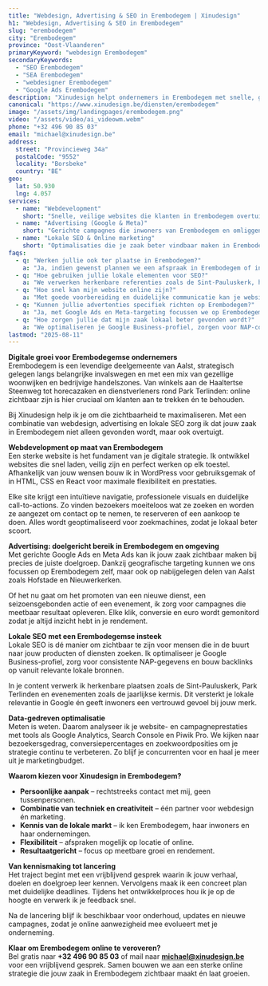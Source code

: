 ```yaml
---
title: "Webdesign, Advertising & SEO in Erembodegem | Xinudesign"
h1: "Webdesign, Advertising & SEO in Erembodegem"
slug: "erembodegem"
city: "Erembodegem"
province: "Oost-Vlaanderen"
primaryKeyword: "webdesign Erembodegem"
secondaryKeywords:
  - "SEO Erembodegem"
  - "SEA Erembodegem"
  - "webdesigner Erembodegem"
  - "Google Ads Erembodegem"
description: "Xinudesign helpt ondernemers in Erembodegem met snelle, gebruiksvriendelijke websites, doelgerichte advertentiecampagnes en lokale SEO die inspeelt op de troeven van de gemeente."
canonical: "https://www.xinudesign.be/diensten/erembodegem"
image: "/assets/img/landingpages/erembodegem.png"
video: "/assets/video/ai_videowm.webm"
phone: "+32 496 90 85 03"
email: "michael@xinudesign.be"
address:
  street: "Provincieweg 34a"
  postalCode: "9552"
  locality: "Borsbeke"
  country: "BE"
geo:
  lat: 50.930
  lng: 4.057
services:
  - name: "Webdevelopment"
    short: "Snelle, veilige websites die klanten in Erembodegem overtuigen en converteren."
  - name: "Advertising (Google & Meta)"
    short: "Gerichte campagnes die inwoners van Erembodegem en omliggende regio bereiken."
  - name: "Lokale SEO & Online marketing"
    short: "Optimalisaties die je zaak beter vindbaar maken in Erembodegem en omgeving."
faqs:
  - q: "Werken jullie ook ter plaatse in Erembodegem?"
    a: "Ja, indien gewenst plannen we een afspraak in Erembodegem of in de regio, maar online meetings zijn ook mogelijk voor snelle opvolging."
  - q: "Hoe gebruiken jullie lokale elementen voor SEO?"
    a: "We verwerken herkenbare referenties zoals de Sint-Pauluskerk, het Park Terlinden en evenementen zoals de kermis in teksten, meta-data en visuals."
  - q: "Hoe snel kan mijn website online zijn?"
    a: "Met goede voorbereiding en duidelijke communicatie kan je website doorgaans binnen 2 tot 4 weken live gaan."
  - q: "Kunnen jullie advertenties specifiek richten op Erembodegem?"
    a: "Ja, met Google Ads en Meta-targeting focussen we op Erembodegem, naburige wijken en de rest van Aalst."
  - q: "Hoe zorgen jullie dat mijn zaak lokaal beter gevonden wordt?"
    a: "We optimaliseren je Google Business-profiel, zorgen voor NAP-consistentie en bouwen lokale backlinks rond zoekwoorden zoals 'webdesigner Erembodegem'."
lastmod: "2025-08-11"
---
```


**Digitale groei voor Erembodegemse ondernemers**  
Erembodegem is een levendige deelgemeente van Aalst, strategisch gelegen langs belangrijke invalswegen en met een mix van gezellige woonwijken en bedrijvige handelszones. Van winkels aan de Haaltertse Steenweg tot horecazaken en dienstverleners rond Park Terlinden: online zichtbaar zijn is hier cruciaal om klanten aan te trekken én te behouden.

Bij Xinudesign help ik je om die zichtbaarheid te maximaliseren. Met een combinatie van webdesign, advertising en lokale SEO zorg ik dat jouw zaak in Erembodegem niet alleen gevonden wordt, maar ook overtuigt.

**Webdevelopment op maat van Erembodegem**  
Een sterke website is het fundament van je digitale strategie. Ik ontwikkel websites die snel laden, veilig zijn en perfect werken op elk toestel. Afhankelijk van jouw wensen bouw ik in WordPress voor gebruiksgemak of in HTML, CSS en React voor maximale flexibiliteit en prestaties.

Elke site krijgt een intuïtieve navigatie, professionele visuals en duidelijke call-to-actions. Zo vinden bezoekers moeiteloos wat ze zoeken en worden ze aangezet om contact op te nemen, te reserveren of een aankoop te doen. Alles wordt geoptimaliseerd voor zoekmachines, zodat je lokaal beter scoort.

**Advertising: doelgericht bereik in Erembodegem en omgeving**  
Met gerichte Google Ads en Meta Ads kan ik jouw zaak zichtbaar maken bij precies de juiste doelgroep. Dankzij geografische targeting kunnen we ons focussen op Erembodegem zelf, maar ook op nabijgelegen delen van Aalst zoals Hofstade en Nieuwerkerken.

Of het nu gaat om het promoten van een nieuwe dienst, een seizoensgebonden actie of een evenement, ik zorg voor campagnes die meetbaar resultaat opleveren. Elke klik, conversie en euro wordt gemonitord zodat je altijd inzicht hebt in je rendement.

**Lokale SEO met een Erembodegemse insteek**  
Lokale SEO is dé manier om zichtbaar te zijn voor mensen die in de buurt naar jouw producten of diensten zoeken. Ik optimaliseer je Google Business-profiel, zorg voor consistente NAP-gegevens en bouw backlinks op vanuit relevante lokale bronnen.

In je content verwerk ik herkenbare plaatsen zoals de Sint-Pauluskerk, Park Terlinden en evenementen zoals de jaarlijkse kermis. Dit versterkt je lokale relevantie in Google én geeft inwoners een vertrouwd gevoel bij jouw merk.

**Data-gedreven optimalisatie**  
Meten is weten. Daarom analyseer ik je website- en campagneprestaties met tools als Google Analytics, Search Console en Piwik Pro. We kijken naar bezoekersgedrag, conversiepercentages en zoekwoordposities om je strategie continu te verbeteren. Zo blijf je concurrenten voor en haal je meer uit je marketingbudget.

**Waarom kiezen voor Xinudesign in Erembodegem?**

- **Persoonlijke aanpak** – rechtstreeks contact met mij, geen tussenpersonen.
- **Combinatie van techniek en creativiteit** – één partner voor webdesign én marketing.
- **Kennis van de lokale markt** – ik ken Erembodegem, haar inwoners en haar ondernemingen.
- **Flexibiliteit** – afspraken mogelijk op locatie of online.
- **Resultaatgericht** – focus op meetbare groei en rendement.

**Van kennismaking tot lancering**  
Het traject begint met een vrijblijvend gesprek waarin ik jouw verhaal, doelen en doelgroep leer kennen. Vervolgens maak ik een concreet plan met duidelijke deadlines. Tijdens het ontwikkelproces hou ik je op de hoogte en verwerk ik je feedback snel.

Na de lancering blijf ik beschikbaar voor onderhoud, updates en nieuwe campagnes, zodat je online aanwezigheid mee evolueert met je onderneming.

**Klaar om Erembodegem online te veroveren?**  
Bel gratis naar **+32 496 90 85 03** of mail naar **[michael@xinudesign.be](mailto:michael@xinudesign.be)** voor een vrijblijvend gesprek. Samen bouwen we aan een sterke online strategie die jouw zaak in Erembodegem zichtbaar maakt én laat groeien.
